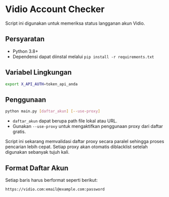 # Vidio Account Checker

Script ini digunakan untuk memeriksa status langganan akun Vidio.

## Persyaratan

- Python 3.8+
- Dependensi dapat diinstal melalui `pip install -r requirements.txt`

## Variabel Lingkungan


```bash
export X_API_AUTH=token_api_anda
```

## Penggunaan

```bash
python main.py [daftar_akun] [--use-proxy]
```

- `daftar_akun` dapat berupa path file lokal atau URL.
- Gunakan `--use-proxy` untuk mengaktifkan penggunaan proxy dari daftar gratis.

Script ini sekarang memvalidasi daftar proxy secara paralel sehingga proses pencarian lebih cepat. Setiap proxy akan otomatis diblacklist setelah digunakan sebanyak tujuh kali.

## Format Daftar Akun

Setiap baris harus berformat seperti berikut:

```
https://vidio.com:email@example.com:password
```

